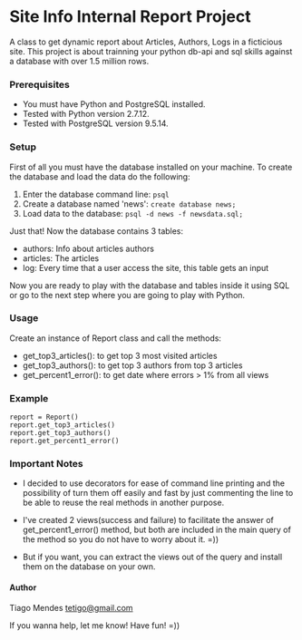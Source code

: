 
# Site Info Internal Report Project
A class to get dynamic report about Articles, Authors, Logs in a ficticious site.
This project is about trainning your python db-api and sql skills against a database with over 1.5 million rows.

### Prerequisites
- You must have Python and PostgreSQL installed. 
- Tested with Python version 2.7.12.
- Tested with PostgreSQL version 9.5.14.

### Setup
First of all you must have the database installed on your machine.
To create the database and load the data do the following:
1. Enter the database command line: `psql`
2. Create a database named 'news': `create database news;`
3. Load data to the database: `psql -d news -f newsdata.sql;`

Just that!
Now the database contains 3 tables:
- authors: Info about articles authors
- articles: The articles
- log: Every time that a user access the site, this table gets an input

Now you are ready to play with the database and tables inside it using SQL or go to the next step where you are going to play with Python.

### Usage
Create an instance of Report class and call the methods:
- get_top3_articles(): to get top 3 most visited articles
- get_top3_authors(): to get top 3 authors from top 3 articles
- get_percent1_error(): to get date where errors > 1% from all views

### Example
```
report = Report()
report.get_top3_articles()
report.get_top3_authors()
report.get_percent1_error()
```

### Important Notes
- I decided to use decorators for ease of command line printing and the possibility of turn them off easily and fast by just commenting the line to be able to reuse the real methods in another purpose.

- I've created 2 views(success and failure) to facilitate the answer of get_percent1_error() method, but both are included in the main query of the method so you do not have to worry about it. =))

- But if you want, you can extract the views out of the query and install them on the database on your own.

#### Author
Tiago Mendes
<tetigo@gmail.com>

If you wanna help, let me know!
Have fun! =))

